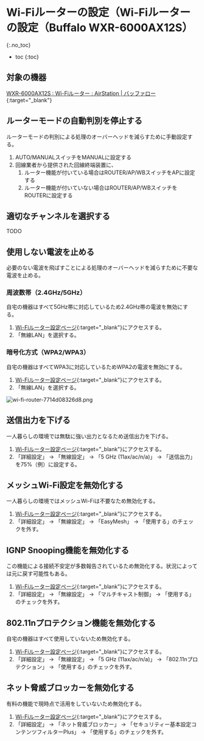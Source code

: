 # Wi-Fiルーターの設定（Wi-Fiルーターの設定（Buffalo WXR-6000AX12S）
{:.no_toc}

* toc
{:toc}

## 対象の機器
[WXR-6000AX12S : Wi-Fiルーター : AirStation | バッファロー](https://www.buffalo.jp/product/detail/wxr-6000ax12s.html){:target="_blank"}

## ルーターモードの自動判別を停止する
ルーターモードの判別による処理のオーバーヘッドを減らすために手動設定する。  
1. AUTO/MANUALスイッチをMANUALに設定する
1. 回線業者から提供された回線終端装置に、
   1. ルーター機能が付いている場合はROUTER/AP/WBスイッチをAPに設定する
   1. ルーター機能が付いていない場合はROUTER/AP/WBスイッチをROUTERに設定する

## 適切なチャンネルを選択する
TODO

## 使用しない電波を止める
必要のない電波を飛ばすことによる処理のオーバーヘッドを減らすために不要な電波を止める。

### 周波数帯（2.4GHz/5GHz）
自宅の機器はすべて5GHz帯に対応しているため2.4GHz帯の電波を無効にする。  
1. [Wi-Fiルーター設定ページ](http://192.168.11.1/cgi-bin/cgi?req=twz){:target="_blank"}にアクセスする。  
1. 「無線LAN」を選択する。

### 暗号化方式（WPA2/WPA3）
自宅の機器はすべてWPA3に対応しているためWPA2の電波を無効にする。  
1. [Wi-Fiルーター設定ページ](http://192.168.11.1/cgi-bin/cgi?req=twz){:target="_blank"}にアクセスする。  
1. 「無線LAN」を選択する。

![wi-fi-router-7714d08326d8.png](https://programacho.blob.core.windows.net/images/wi-fi-router-7714d08326d8.png)

## 送信出力を下げる
一人暮らしの環境では無駄に強い出力となるため送信出力を下げる。
1. [Wi-Fiルーター設定ページ](http://192.168.11.1/cgi-bin/cgi?req=twz){:target="_blank"}にアクセスする。  
1. 「詳細設定」 -> 「無線設定」 -> 「5 GHz (11ax/ac/n/a)」 -> 「送信出力」を75%（例）に設定する。

## メッシュWi-Fi設定を無効化する
一人暮らしの環境ではメッシュWi-Fiは不要なため無効化する。  
1. [Wi-Fiルーター設定ページ](http://192.168.11.1/cgi-bin/cgi?req=twz){:target="_blank"}にアクセスする。  
1. 「詳細設定」 -> 「無線設定」 -> 「EasyMesh」 -> 「使用する」のチェックを外す。

## IGNP Snooping機能を無効化する
この機能による接続不安定が多数報告されているため無効化する。状況によっては元に戻す可能性もある。  
1. [Wi-Fiルーター設定ページ](http://192.168.11.1/cgi-bin/cgi?req=twz){:target="_blank"}にアクセスする。  
1. 「詳細設定」 -> 「無線設定」 -> 「マルチキャスト制御」 -> 「使用する」のチェックを外す。

## 802.11nプロテクション機能を無効化する
自宅の機器はすべて使用していないため無効化する。  
1. [Wi-Fiルーター設定ページ](http://192.168.11.1/cgi-bin/cgi?req=twz){:target="_blank"}にアクセスする。  
1. 「詳細設定」 -> 「無線設定」 -> 「5 GHz (11ax/ac/n/a)」 -> 「802.11nプロテクション」 -> 「使用する」のチェックを外す。

## ネット脅威ブロッカーを無効化する
有料の機能で現時点で活用をしていないため無効化する。  
1. [Wi-Fiルーター設定ページ](http://192.168.11.1/cgi-bin/cgi?req=twz){:target="_blank"}にアクセスする。  
1. 「詳細設定」 -> 「ネット脅威ブロッカー」 -> 「セキュリティー基本設定コンテンツフィルターPlus」 -> 「使用する」のチェックを外す。
